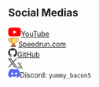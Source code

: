 ## Social Medias

<div style="vertical-align: middle;">

[<img src="/images/YouTube-logo.svg" height="18" alt>YouTube](https://www.youtube.com/@YummyBacon)  
[<img src="/images/SRC-logo.svg" height="18" alt>Speedrun.com](https://www.speedrun.com/users/YUMmy_Bacon5)  
<a href="https://github.com/YummyBacon5"><img src="/images/GitHub-logo.svg" height="18" alt>GitHub</a>  
<a aria-label="X" href="https://x.com/Yummy_Bacon5"><img src="/images/X-logo.svg" height="18" alt>𝕏</a>  
<img src="/images/Discord-logo.svg" height="18" alt>Discord: `yummy_bacon5`

</div>